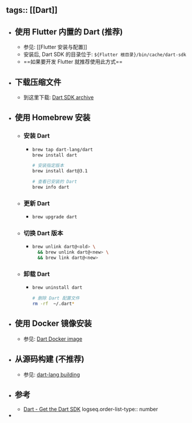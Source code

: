 tags:: [[Dart]]
---

- ## 使用 Flutter 内置的 Dart (推荐)
	- 参见: [[Flutter 安装与配置]]
	- 安装后, Dart SDK 的目录位于: `${Flutter 根目录}/bin/cache/dart-sdk`
	- ==如果要开发 Flutter 就推荐使用此方式==
- ## 下载压缩文件
	- 到这里下载: [Dart SDK archive](https://dart.dev/get-dart/archive)
- ## 使用 Homebrew 安装
	- ### 安装 Dart
		- ``` zsh
		  brew tap dart-lang/dart
		  brew install dart
		  
		  # 安装指定版本
		  brew install dart@3.1
		  
		  # 查看已安装的 Dart
		  brew info dart
		  ```
	- ### 更新 Dart
		- ``` zsh
		  brew upgrade dart
		  ```
	- ### 切换 Dart 版本
		- ``` zsh
		  brew unlink dart@<old> \
		    && brew unlink dart@<new> \
		    && brew link dart@<new>
		  ```
	- ### 卸载 Dart
		- ``` zsh
		  brew uninstall dart
		  
		  # 删除 Dart 配置文件
		  rm -rf  ~/.dart*
		  ```
- ## 使用 Docker 镜像安装
	- 参见: [Dart Docker image](https://hub.docker.com/_/dart)
- ## 从源码构建 (不推荐)
	- 参见: [dart-lang building](https://github.com/dart-lang/sdk/blob/main/docs/Building.md)
- ## 参考
	- [Dart - Get the Dart SDK](https://dart.dev/get-dart)
	  logseq.order-list-type:: number
-